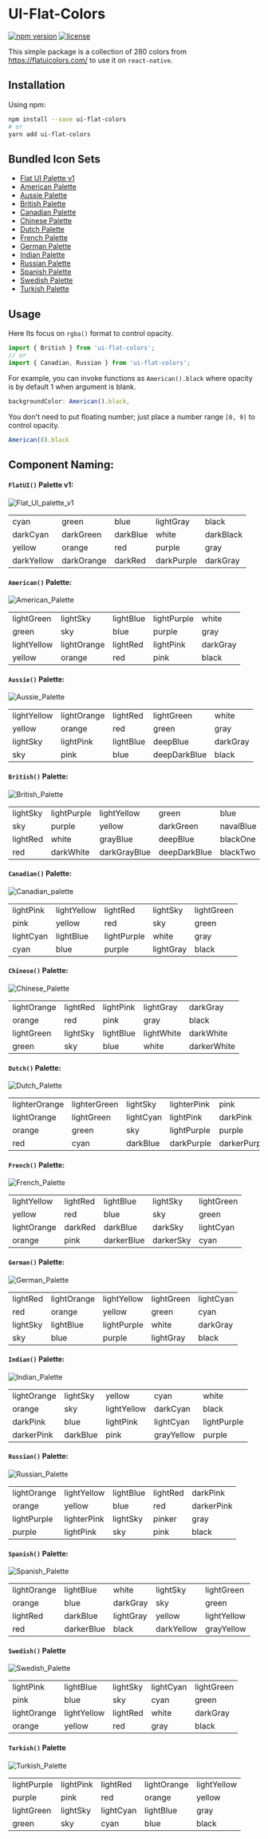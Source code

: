 # UI-Flat-Colors

[![npm version](https://badge.fury.io/js/ui-flat-colors.svg)](https://badge.fury.io/for/js/ui-flat-colors)
[![license](https://img.shields.io/badge/license-MIT-yellow)](https://img.shields.io/badge/license-MIT-yellow)

This simple package is a collection of 280 colors from https://flatuicolors.com/ to use it on `react-native`.

## Installation

Using npm:
```bash
npm install --save ui-flat-colors
# or
yarn add ui-flat-colors
```

## Bundled Icon Sets

- [Flat UI Palette v1](https://flatuicolors.com/palette/defo)
- [American Palette](https://flatuicolors.com/palette/us)
- [Aussie Palette](https://flatuicolors.com/palette/au)
- [British Palette](https://flatuicolors.com/palette/gb)
- [Canadian Palette](https://flatuicolors.com/palette/ca)
- [Chinese Palette](https://flatuicolors.com/palette/cn)
- [Dutch Palette](https://flatuicolors.com/palette/nl)
- [French Palette](https://flatuicolors.com/palette/fr)
- [German Palette](https://flatuicolors.com/palette/de)
- [Indian Palette](https://flatuicolors.com/palette/in)
- [Russian Palette](https://flatuicolors.com/palette/ru)
- [Spanish Palette](https://flatuicolors.com/palette/es)
- [Swedish Palette](https://flatuicolors.com/palette/se)
- [Turkish Palette](https://flatuicolors.com/palette/tr)

## Usage

Here Its focus on `rgba()` format to control opacity. 

```javascript
import { British } from 'ui-flat-colors';
// or
import { Canadian, Russian } from 'ui-flat-colors';
```

For example, you can invoke functions as `American().black` where opacity is by default 1 when argument is blank.

```javascript
backgroundColor: American().black,
```

You don't need to put floating number; just place a number range `[0, 9]` to control opacity.
```javascript
American(8).black
```

## Component Naming:

#### `FlatUI()` Palette v1:

![Flat_UI_palette_v1](https://user-images.githubusercontent.com/8571179/62419777-619ebf80-b6aa-11e9-8662-848ac4296c71.png)

| | | | | |
| --- | --- | --- | --- | --- |
| cyan | green | blue | lightGray | black |
| darkCyan | darkGreen | darkBlue | white | darkBlack |
| yellow | orange | red | purple | gray |
| darkYellow | darkOrange | darkRed | darkPurple | darkGray |


#### `American()` Palette:

![American_Palette](https://user-images.githubusercontent.com/8571179/62420182-d6c0c380-b6af-11e9-84f6-47d50980ed8b.png)

| | | | | |
| --- | --- | --- | --- | --- |
| lightGreen | lightSky | lightBlue | lightPurple | white |
| green | sky | blue | purple | gray |
| lightYellow | lightOrange | lightRed | lightPink | darkGray |
| yellow | orange | red | pink | black |


#### `Aussie()` Palette:

![Aussie_Palette](https://user-images.githubusercontent.com/8571179/62420273-2489fb80-b6b1-11e9-9a1f-88bba43eba4f.png)

| | | | | |
| --- | --- | --- | --- | --- |
| lightYellow | lightOrange | lightRed | lightGreen | white |
| yellow | orange | red | green | gray |
| lightSky | lightPink | lightBlue | deepBlue | darkGray |
| sky | pink | blue | deepDarkBlue | black |


#### `British()` Palette:

![British_Palette](https://user-images.githubusercontent.com/8571179/62420340-68313500-b6b2-11e9-95a9-ae8b834e154b.png)

| | | | | |
| --- | --- | --- | --- | --- |
| lightSky | lightPurple | lightYellow | green | blue |
| sky | purple | yellow | darkGreen | navalBlue |
| lightRed | white | grayBlue | deepBlue | blackOne |
| red | darkWhite | darkGrayBlue | deepDarkBlue | blackTwo |


#### `Canadian()` Palette:

![Canadian_palette](https://user-images.githubusercontent.com/8571179/62421237-7423f380-b6c0-11e9-9b1a-5c23048ea644.png)

| | | | | |
| --- | --- | --- | --- | --- |
| lightPink | lightYellow | lightRed | lightSky | lightGreen |
| pink | yellow | red | sky | green |
| lightCyan | lightBlue | lightPurple | white | gray |
| cyan | blue | purple | lightGray | black |


#### `Chinese()` Palette:

![Chinese_Palette](https://user-images.githubusercontent.com/8571179/62421330-c1ed2b80-b6c1-11e9-8554-df9b5c02bf69.png)

| | | | | |
| --- | --- | --- | --- | --- |
| lightOrange | lightRed | lightPink | lightGray | darkGray |
| orange | red | pink | gray | black |
| lightGreen | lightSky | lightBlue | lightWhite | darkWhite |
| green | sky | blue | white | darkerWhite |


#### `Dutch()` Palette:

![Dutch_Palette](https://user-images.githubusercontent.com/8571179/62421406-fe6d5700-b6c2-11e9-89b2-1e1256f79baa.png)

| | | | | |
| --- | --- | --- | --- | --- |
| lighterOrange | lighterGreen | lightSky | lighterPink | pink |
| lightOrange | lightGreen | lightCyan | lightPink | darkPink |
| orange | green | sky | lightPurple | purple |
| red | cyan | darkBlue | darkPurple | darkerPurple |


#### `French()` Palette:

![French_Palette](https://user-images.githubusercontent.com/8571179/62422027-9708d480-b6cd-11e9-9117-78888ceca2c3.png)

| | | | | |
| --- | --- | --- | --- | --- |
| lightYellow | lightRed | lightBlue | lightSky | lightGreen |
| yellow | red | blue | sky | green |
| lightOrange | darkRed | darkBlue | darkSky | lightCyan |
| orange | pink | darkerBlue | darkerSky | cyan |


#### `German()` Palette:

![German_Palette](https://user-images.githubusercontent.com/8571179/62422089-c10ec680-b6ce-11e9-9022-2d9bd3877255.png)

| | | | | |
| --- | --- | --- | --- | --- |
| lightRed | lightOrange | lightYellow | lightGreen | lightCyan |
| red | orange | yellow | green | cyan |
| lightSky | lightBlue | lightPurple | white | darkGray |
| sky | blue | purple | lightGray | black |


#### `Indian()` Palette:

![Indian_Palette](https://user-images.githubusercontent.com/8571179/62422216-99b8f900-b6d0-11e9-809c-85170b5163ef.png)

| | | | | |
| --- | --- | --- | --- | --- |
| lightOrange | lightSky | yellow | cyan | white |
| orange | sky | lightYellow | darkCyan | black |
| darkPink | blue | lightPink | lightCyan | lightPurple |
| darkerPink | darkBlue | pink | grayYellow | purple |


#### `Russian()` Palette:

![Russian_Palette](https://user-images.githubusercontent.com/8571179/62422358-28c71080-b6d3-11e9-9374-6d52d8152934.png)

| | | | | |
| --- | --- | --- | --- | --- |
| lightOrange | lightYellow | lightBlue | lightRed | darkPink |
| orange | yellow | blue | red | darkerPink |
| lightPurple | lighterPink | lightSky | pinker | gray |
| purple | lightPink | sky | pink | black |


#### `Spanish()` Palette:

![Spanish_Palette](https://user-images.githubusercontent.com/8571179/62424144-8caa0300-b6ec-11e9-9bee-ba075d6d5365.png)

| | | | | |
| --- | --- | --- | --- | --- |
| lightOrange | lightBlue | white | lightSky | lightGreen |
| orange | blue | darkGray | sky | green |
| lightRed | darkBlue | lightGray | yellow | lightYellow |
| red | darkerBlue | black | darkYellow | grayYellow |


#### `Swedish()` Palette

![Swedish_Palette](https://user-images.githubusercontent.com/8571179/62424233-d8a97780-b6ed-11e9-9ee2-275ebaaceb10.png)

| | | | | |
| --- | --- | --- | --- | --- |
| lightPink | lightBlue | lightSky | lightCyan | lightGreen |
| pink | blue | sky | cyan | green |
| lightOrange | lightYellow | lightRed | white | darkGray |
| orange | yellow | red | gray | black |


#### `Turkish()` Palette

![Turkish_Palette](https://user-images.githubusercontent.com/8571179/62424307-faefc500-b6ee-11e9-8a3f-fe25873d1135.png)

| | | | | |
| --- | --- | --- | --- | --- |
| lightPurple | lightPink | lightRed | lightOrange | lightYellow |
| purple | pink | red | orange | yellow |
| lightGreen | lightSky | lightCyan | lightBlue | gray |
| green | sky | cyan | blue | black |
